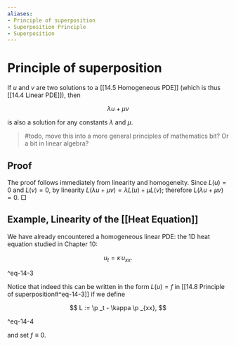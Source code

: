 ```yaml
---
aliases:
- Principle of superposition
- Superposition Principle
- Superposition
---
```


# Principle of superposition

If $u$ and $v$ are two solutions to a [[14.5 Homogeneous PDE]] (which is thus [[14.4 Linear PDE]]), then 

$$\lambda u + \mu v$$

is also a solution for any constants $\lambda$ and $\mu$.

> #todo, move this into a more general principles of mathematics bit? Or a bit in linear algebra?

## Proof

The proof follows immediately from linearity and homogeneity. Since $L(u)=0$ and $L(v)=0$, by linearity $L(\lambda u+ \mu v)=\lambda L(u) + \mu L(v)$; therefore $L(\lambda u+ \mu v)=0$.   □

## Example, Linearity of the [[Heat Equation]]

We have already encountered a homogeneous linear PDE: the 1D heat equation studied in Chapter 10:

$$ u_t = \kappa \, u_{xx}. $$

^eq-14-3

Notice that indeed this can be written in the form $L(u) = f$ in [[14.8  Principle of superposition#^eq-14-3]] if we define


$$ L := \p _t - \kappa \p _{xx}, $$

^eq-14-4

and set $f \equiv 0$.